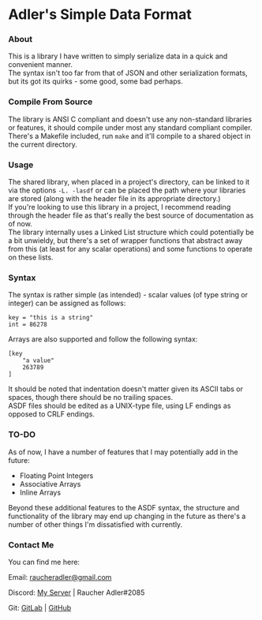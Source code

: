 # Adler's Simple Data Format

### About 
This is a library I have written to simply serialize data in a quick and convenient manner.\
The syntax isn't too far from that of JSON and other serialization formats, but its got its quirks - some good, some bad perhaps.


### Compile From Source
The library is ANSI C compliant and doesn't use any non-standard libraries or features, it should compile under most any standard compliant compiler.\
There's a Makefile included, run `make` and it'll compile to a shared object in the current directory.


### Usage
The shared library, when placed in a project's directory, can be linked to it via the options `-L. -lasdf` or can be placed the path where your libraries are stored (along with the header file in its appropriate directory.)\
If you're looking to use this library in a project, I recommend reading through the header file as that's really the best source of documentation as of now.\
The library internally uses a Linked List structure which could potentially be a bit unwieldy, but there's a set of wrapper functions that abstract away from this (at least for any scalar operations) and some functions to operate on these lists.


### Syntax
The syntax is rather simple (as intended) - scalar values (of type string or integer) can be assigned as follows:
```
key = "this is a string"
int = 86278
```
Arrays are also supported and follow the following syntax:
```
[key
    "a value"
    263789
]
```
It should be noted that indentation doesn't matter given its ASCII tabs or spaces, though there should be no trailing spaces.\
ASDF files should be edited as a UNIX-type file, using LF endings as opposed to CRLF endings.


### TO-DO
As of now, I have a number of features that I may potentially add in the future:
- Floating Point Integers
- Associative Arrays
- Inline Arrays

Beyond these additional features to the ASDF syntax, the structure and functionality of the library may end up changing in the future as there's a number of other things I'm dissatisfied with currently.


### Contact Me
You can find me here:

Email: raucheradler@gmail.com

Discord: [My Server](https://discord.gg/6GFQcFHjSK) | Raucher Adler#2085

Git: [GitLab](https://gitgud.io/RaucherAdler) | [GitHub](https://www.github.com/RaucherAdler)

